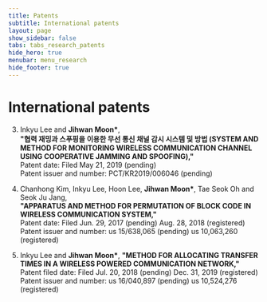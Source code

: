 ```yaml
---
title: Patents
subtitle: International patents
layout: page
show_sidebar: false
tabs: tabs_research_patents
hide_hero: true
menubar: menu_research
hide_footer: true
---
```


# International patents

3. Inkyu Lee and __Jihwan Moon*__,      
__"협력 재밍과 스푸핑을 이용한 무선 통신 채널 감시 시스템 및 방법 (SYSTEM AND METHOD FOR MONITORING WIRELESS COMMUNICATION CHANNEL USING COOPERATIVE JAMMING AND SPOOFING),"__      
Patent date: Filed May 21, 2019 (pending)       
Patent issuer and number: PCT/KR2019/006046 (pending)       

2. Chanhong Kim, Inkyu Lee, Hoon Lee, __Jihwan Moon*__, Tae Seok Oh and Seok Ju Jang,       
__"APPARATUS AND METHOD FOR PERMUTATION OF BLOCK CODE IN WIRELESS COMMUNICATION SYSTEM,"__      
Patent date: Filed Jun. 29, 2017 (pending) Aug. 28, 2018 (registered)       
Patent issuer and number: us 15/638,065 (pending) us 10,063,260 (registered)        

1. Inkyu Lee and __Jihwan Moon*__,
__"METHOD FOR ALLOCATING TRANSFER TIMES IN A WIRELESS POWERED COMMUNICATION NETWORK,"__     
Patent filed date: Filed Jul. 20, 2018 (pending) Dec. 31, 2019 (registered)     
Patent issuer and number: us 16/040,897 (pending) us 10,524,276 (registered)        